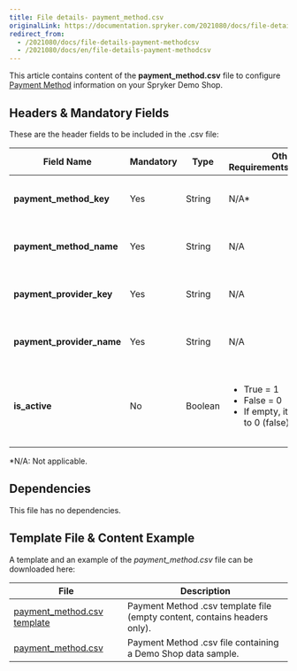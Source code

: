 ```yaml
---
title: File details- payment_method.csv
originalLink: https://documentation.spryker.com/2021080/docs/file-details-payment-methodcsv
redirect_from:
  - /2021080/docs/file-details-payment-methodcsv
  - /2021080/docs/en/file-details-payment-methodcsv
---
```


This article contains content of the **payment_method.csv** file to configure [Payment Method](https://documentation.spryker.com/docs/payment) information on your Spryker Demo Shop.

## Headers & Mandatory Fields 
These are the header fields to be included in the .csv file:

| Field Name | Mandatory | Type | Other Requirements/Comments | Description |
| --- | --- | --- | --- | --- |
| **payment_method_key** | Yes | String | N/A*| Identifier of the payment method. |
| **payment_method_name** | Yes | String | N/A | Name of the payment method. |
| **payment_provider_key** | Yes | String | N/A | Identifier of the payment provider. |
| **payment_provider_name** | Yes | String | N/A| Name of the payment provider. |
| **is_active** | No | Boolean | <ul><li>True = 1</li><li>False = 0</li><li>If empty, it will be set to 0 (false).</li> | Status indicating whether the payment method is active or not. |
*N/A: Not applicable.

## Dependencies
This file has no dependencies.

## Template File & Content Example
A template and an example of the *payment_method.csv* file can be downloaded here:

| File | Description |
| --- | --- |
| [payment_method.csv template](https://spryker.s3.eu-central-1.amazonaws.com/docs/Developer+Guide/Back-End/Data+Manipulation/Data+Ingestion/Data+Import/Data+Import+Categories/Commerce+Setup/Template+payment_method.csv) | Payment Method .csv template file (empty content, contains headers only). |
| [payment_method.csv](https://spryker.s3.eu-central-1.amazonaws.com/docs/Developer+Guide/Back-End/Data+Manipulation/Data+Ingestion/Data+Import/Data+Import+Categories/Commerce+Setup/payment_method.csv) | Payment Method .csv file containing a Demo Shop data sample. |
